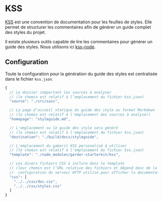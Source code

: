 
KSS
===============================================================================

[KSS](http://warpspire.com/kss/) est une convention de documentation pour les feuilles de styles. Elle permet de structurer les commentaires afin de générer
un guide complet des styles du projet.

Il existe plusieurs outils capable de lire les commentaires pour générer un guide des styles. Nous utilisons ici [kss-node](http://kss-node.github.io/kss-node/).


Configuration
-------------------------------------------------------------------------------

Toute la configuration pour la génération du guide des styles est centralisée dans le fichier `kss.json`.

```javascript
{
  // Le dossier comportant les sources à analyser
  // (le chemin est relatif à l’emplacement du fichier kss.json)
  "source": "./src/sass",

  // La page d’accueil statique du guide des style au format Markdown
  // (le chemin est relatif à l'emplacement des sources à analyser)
  "homepage": "styleguide.md",

  // L'emplacement ou le guide des style sera généré
  // (le chemin est relatif à l'emplacement du fichier kss.json)
  "destination": "./build/docs/styleguide",

  // L'emplacement du gabarit KSS personalisé à utiliser
  // (le chemin est relatif à l'emplacement du fichier kss.json)
  "template": "./node_modules/garder-starterkit/kss",

  // Les divers fichiers CSS à inclure dans le template
  // (leur chemin est l’URL relative des fichiers et dépend donc de la
  //  configuration du serveur HTTP utilisé pour afficher la documentation)
  "css": [
    "../../css/doc.css",
    "../../css/styles.css"
  ]
}
```
